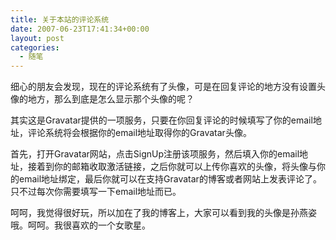 ```yaml
---
title: 关于本站的评论系统
date: 2007-06-23T17:41:34+00:00
layout: post
categories:
  - 随笔
---
```


细心的朋友会发现，现在的评论系统有了头像，可是在回复评论的地方没有设置头像的地方，那么到底是怎么显示那个头像的呢？

其实这是Gravatar提供的一项服务，只要在你回复评论的时候填写了你的email地址，评论系统将会根据你的email地址取得你的Gravatar头像。
<!--more-->
首先，打开Gravatar网站，点击SignUp注册该项服务，然后填入你的email地址，接着到你的邮箱收取激活链接，之后你就可以上传你喜欢的头像，将头像与你的email地址绑定，最后你就可以在支持Gravatar的博客或者网站上发表评论了。只不过每次你需要填写一下email地址而已。

呵呵，我觉得很好玩，所以加在了我的博客上，大家可以看到我的头像是孙燕姿哦。呵呵。我很喜欢的一个女歌星。